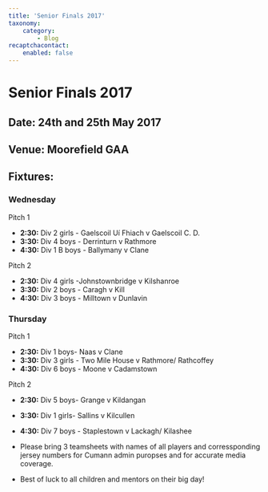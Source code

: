 ```yaml
---
title: 'Senior Finals 2017'
taxonomy:
    category:
        - Blog
recaptchacontact:
    enabled: false
---
```


# Senior Finals 2017 #
## Date: 24th and 25th May 2017 ##
## Venue: Moorefield GAA ##

## Fixtures: ##

### Wednesday ###

Pitch 1
* __2:30:__ Div 2 girls - Gaelscoil Uí Fhiach v Gaelscoil C. D.
* __3:30:__ Div 4 boys - Derrinturn v Rathmore
* __4:30:__ Div 1 B boys - Ballymany v Clane

Pitch 2
* __2:30:__ Div 4 girls -Johnstownbridge v Kilshanroe
* __3:30:__ Div 2 boys - Caragh v Kill
* __4:30:__ Div 3 boys - Milltown v Dunlavin

### Thursday ###

Pitch 1
* __2:30:__ Div 1 boys- Naas v Clane
* __3:30:__ Div 3 girls - Two Mile House v Rathmore/ Rathcoffey
* __4:30:__ Div 6 boys - Moone v Cadamstown

Pitch 2
* __2:30:__ Div 5 boys- Grange v Kildangan
* __3:30:__ Div 1 girls- Sallins v Kilcullen
* __4:30:__ Div 7 boys - Staplestown v Lackagh/ Kilashee

* Please bring 3 teamsheets with names of all players and corressponding jersey numbers for Cumann admin puropses and for accurate media coverage.
* Best of luck to all children and mentors on their big day! 
